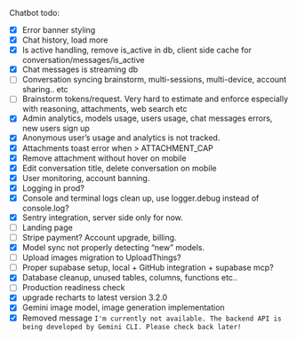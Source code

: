 Chatbot todo:

- [x] Error banner styling
- [x] Chat history, load more
- [x] Is active handling, remove is_active in db, client side cache for conversation/messages/is_active
- [x] Chat messages is streaming db
- [ ] Conversation syncing brainstorm, multi-sessions, multi-device, account sharing.. etc
- [ ] Brainstorm tokens/request. Very hard to estimate and enforce especially with reasoning, attachments, web search etc
- [x] Admin analytics, models usage, users usage, chat messages errors, new users sign up
- [x] Anonymous user’s usage and analytics is not tracked.
- [x] Attachments toast error when > ATTACHMENT_CAP
- [x] Remove attachment without hover on mobile
- [x] Edit conversation title, delete conversation on mobile
- [x] User monitoring, account banning.
- [x] Logging in prod?
- [x] Console and terminal logs clean up, use logger.debug instead of console.log?
- [x] Sentry integration, server side only for now.
- [ ] Landing page
- [ ] Stripe payment? Account upgrade, billing.
- [x] Model sync not properly detecting “new” models.
- [ ] Upload images migration to UploadThings?
- [ ] Proper supabase setup, local + GitHub integration + supabase mcp?
- [x] Database cleanup, unused tables, columns, functions etc..
- [ ] Production readiness check
- [x] upgrade recharts to latest version 3.2.0
- [x] Gemini image model, image generation implementation
- [x] Removed message `I'm currently not available. The backend API is being developed by Gemini CLI. Please check back later!`
